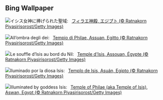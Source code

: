 ## Bing Wallpaper
![](https://www.bing.com/th?id=OHR.TemplePhilae_JA-JP1883182948_UHD.jpg&w=1000)イシス女神に捧げられた聖域:&nbsp;&ensp;[フィラエ神殿, エジプト (© Ratnakorn Piyasirisorost/Getty Images)](https://www.bing.com/th?id=OHR.TemplePhilae_JA-JP1883182948_UHD.jpg)
<br><br/>
![](https://www.bing.com/th?id=OHR.TemplePhilae_IT-IT7785409392_UHD.jpg&w=1000)All’ombra degli dei:&nbsp;&ensp;[Tempio di Philae, Assuan, Egitto (© Ratnakorn Piyasirisorost/Getty Images)](https://www.bing.com/th?id=OHR.TemplePhilae_IT-IT7785409392_UHD.jpg)
<br><br/>
![](https://www.bing.com/th?id=OHR.TemplePhilae_FR-FR2354978280_UHD.jpg&w=1000)Le souffle d’Isis au bord du Nil:&nbsp;&ensp;[Temple d'Isis, Assouan, Égypte (© Ratnakorn Piyasirisorost/Getty Images)](https://www.bing.com/th?id=OHR.TemplePhilae_FR-FR2354978280_UHD.jpg)
<br><br/>
![](https://www.bing.com/th?id=OHR.TemplePhilae_ES-ES6627799153_UHD.jpg&w=1000)Iluminado por la diosa Isis:&nbsp;&ensp;[Templo de Isis, Asuán, Egipto (© Ratnakorn Piyasirisorost/Getty Images)](https://www.bing.com/th?id=OHR.TemplePhilae_ES-ES6627799153_UHD.jpg)
<br><br/>
![](https://www.bing.com/th?id=OHR.TemplePhilae_EN-GB9547201805_UHD.jpg&w=1000)Illuminated by goddess Isis:&nbsp;&ensp;[Temple of Philae (aka Temple of Isis), Aswan, Egypt (© Ratnakorn Piyasirisorost/Getty Images)](https://www.bing.com/th?id=OHR.TemplePhilae_EN-GB9547201805_UHD.jpg)
<br><br/>
